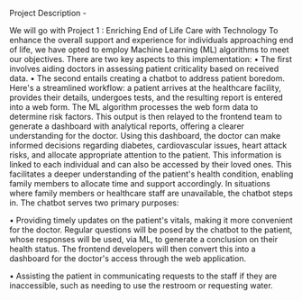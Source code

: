 Project Description - 

We will go with Project 1 : Enriching End of Life Care with Technology
To enhance the overall support and experience for individuals approaching end of life, we have opted to employ Machine Learning (ML) algorithms to meet our objectives. There are two key aspects to this implementation:
•	The first involves aiding doctors in assessing patient criticality based on received data.
•	The second entails creating a chatbot to address patient boredom.
Here's a streamlined workflow: a patient arrives at the healthcare facility, provides their details, undergoes tests, and the resulting report is entered into a web form. The ML algorithm processes the web form data to determine risk factors. This output is then relayed to the frontend team to generate a dashboard with analytical reports, offering a clearer understanding for the doctor. Using this dashboard, the doctor can make informed decisions regarding diabetes, cardiovascular issues, heart attack risks, and allocate appropriate attention to the patient. This information is linked to each individual and can also be accessed by their loved ones. This facilitates a deeper understanding of the patient's health condition, enabling family members to allocate time and support accordingly. In situations where family members or healthcare staff are unavailable, the chatbot steps in.
The chatbot serves two primary purposes:

•	Providing timely updates on the patient's vitals, making it more convenient for the doctor. Regular questions will be posed by the chatbot to the patient, whose responses will be used, via ML, to generate a conclusion on their health status. The frontend developers will then convert this into a dashboard for the doctor's access through the web application.

•	Assisting the patient in communicating requests to the staff if they are inaccessible, such as needing to use the restroom or requesting water.

